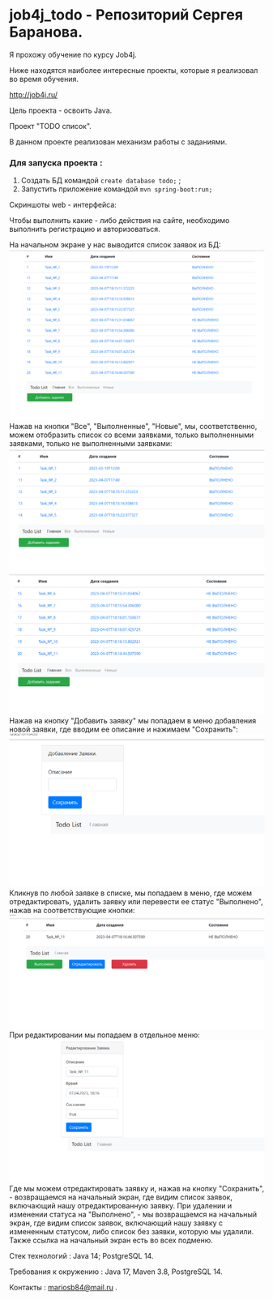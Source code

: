 # job4j_todo - Репозиторий Сергея Баранова.

Я прохожу обучение по курсу Job4j.

Ниже находятся наиболее интересные проекты, которые я реализовал во время обучения.

http://job4j.ru/

Цель проекта - освоить Java.

Проект "TODO список".

В данном проекте реализован механизм работы с заданиями.

### Для запуска проекта :

1. Создать БД командой `create database todo;` ;
2. Запустить приложение командой `mvn spring-boot:run;`

Скриншоты  web - интерфейса:

Чтобы выполнить какие - либо действия на сайте, 
необходимо выполнить регистрацию и авторизоваться.

На начальном экране у нас выводится список заявок из БД:
![img.png](img/img.png)
Нажав на кнопки "Все", "Выполненные", "Новые", мы, соответственно, 
можем отобразить список со всеми заявками, только выполненными заявками,
только не выполненными заявками:
![img1.png](img/img1.png)
![img2.png](img/img2.png)
Нажав на кнопку "Добавить заявку" мы попадаем в меню добавления новой заявки,
где вводим ее описание и нажимаем "Сохранить":
![img3.png](img/img3.png)
Кликнув по любой заявке в списке, мы попадаем в меню, где 
можем отредактировать, удалить заявку или перевести ее статус "Выполнено",
нажав на соответствующие кнопки:
![img4.png](img/img4.png)
При редактировании мы попадаем в отдельное меню:
![img5.png](img/img5.png)
Где мы можем отредактировать заявку и, нажав на кнопку "Сохранить", -
возвращаемся на начальный экран, где видим список заявок, включающий нашу отредактированную заявку.
При удалении и изменении статуса на "Выполнено", - мы возвращаемся на начальный экран,
где видим список заявок, включающий нашу заявку с измененным статусом, либо список без заявки,
которую мы удалили.
Также ссылка на начальный экран есть во всех подменю.

Стек технологий : Java 14; PostgreSQL 14.

Требования к окружению : Java 17, Maven 3.8, PostgreSQL 14.

Контакты : mariosb84@mail.ru .

